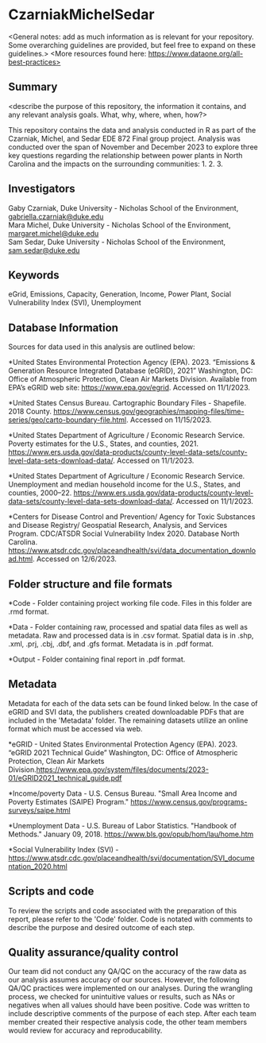 # CzarniakMichelSedar
<General notes: add as much information as is relevant for your repository. Some overarching guidelines are provided, but feel free to expand on these guidelines.>
<More resources found here: https://www.dataone.org/all-best-practices>
<Delete the text inside the brackets when formatting your file.>

## Summary
<describe the purpose of this repository, the information it contains, and any relevant analysis goals. What, why, where, when, how?>

This repository contains the data and analysis conducted in R as part of the Czarniak, Michel, and Sedar EDE 872 Final group project. Analysis was conducted over the span of November and December 2023 to explore three key questions regarding the relationship between power plants in North Carolina and the impacts on the surrounding communities:
1. 
2. 
3.

## Investigators
Gaby Czarniak, Duke University - Nicholas School of the Environment, gabriella.czarniak@duke.edu  
Mara Michel, Duke University - Nicholas School of the Environment, margaret.michel@duke.edu  
Sam Sedar, Duke University - Nicholas School of the Environment, sam.sedar@duke.edu

## Keywords
eGrid, Emissions, Capacity, Generation, Income, Power Plant, Social Vulnerability Index (SVI), Unemployment

## Database Information

Sources for data used in this analysis are outlined below:  

*United States Environmental Protection Agency (EPA). 2023. “Emissions & Generation Resource Integrated Database (eGRID), 2021” Washington, DC: Office of Atmospheric Protection, Clean Air Markets Division. Available from EPA’s eGRID web site: https://www.epa.gov/egrid. Accessed on 11/1/2023.  

*United States Census Bureau. Cartographic Boundary Files - Shapefile. 2018 County. https://www.census.gov/geographies/mapping-files/time-series/geo/carto-boundary-file.html. Accessed on 11/15/2023.  

*United States Department of Agriculture / Economic Research Service. Poverty estimates for the U.S., States, and counties, 2021. https://www.ers.usda.gov/data-products/county-level-data-sets/county-level-data-sets-download-data/. Accessed on 11/1/2023. 

*United States Department of Agriculture / Economic Research Service. Unemployment and median household income for the U.S., States, and counties, 2000–22. https://www.ers.usda.gov/data-products/county-level-data-sets/county-level-data-sets-download-data/. Accessed on 11/1/2023.  

*Centers for Disease Control and Prevention/ Agency for Toxic Substances and Disease Registry/ Geospatial Research, Analysis, and Services Program. CDC/ATSDR Social Vulnerability Index 2020. Database North Carolina. https://www.atsdr.cdc.gov/placeandhealth/svi/data_documentation_download.html. Accessed on 12/6/2023.  


## Folder structure and file formats

*Code - Folder containing project working file code. Files in this folder are .rmd format.  

*Data - Folder containing raw, processed and spatial data files as well as metadata. Raw and processed data is in .csv format. Spatial data is in .shp, .xml, .prj, .cbj, .dbf, and .gfs format. Metadata is in .pdf format.

*Output - Folder containing final report in .pdf format.

## Metadata
Metadata for each of the data sets can be found linked below. In the case of eGRID and SVI data, the publishers created downloadable PDFs that are included in the 'Metadata' folder. The remaining datasets utilize an online format which must be accessed via web.  

*eGRID - United States Environmental Protection Agency (EPA). 2023. “eGRID 2021 Technical Guide” Washington, DC: Office of Atmospheric Protection, Clean Air Markets Division.https://www.epa.gov/system/files/documents/2023-01/eGRID2021_technical_guide.pdf  

*Income/poverty Data - U.S. Census Bureau. "Small Area Income and Poverty Estimates (SAIPE) Program." https://www.census.gov/programs-surveys/saipe.html

*Unemployment Data - U.S. Bureau of Labor Statistics. "Handbook of Methods." January 09, 2018. https://www.bls.gov/opub/hom/lau/home.htm 

*Social Vulnerability Index (SVI) - https://www.atsdr.cdc.gov/placeandhealth/svi/documentation/SVI_documentation_2020.html  

## Scripts and code

To review the scripts and code associated with the preparation of this report, please refer to the 'Code' folder. Code is notated with comments to describe the purpose and desired outcome of each step.

## Quality assurance/quality control
Our team did not conduct any QA/QC on the accuracy of the raw data as our analysis assumes accuracy of our sources. However, the following QA/QC practices were implemented on our analyses. During the wrangling process, we checked for unintuitive values or results, such as NAs or negatives when all values should have been positive. Code was written to include descriptive comments of the purpose of each step. After each team member created their respective analysis code, the other team members would review for accuracy and reproducability. 
